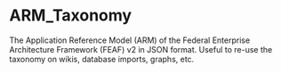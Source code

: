 # ARM_Taxonomy
The Application Reference Model (ARM) of the Federal Enterprise Architecture Framework (FEAF) v2 in JSON format. Useful to re-use the taxonomy on wikis, database imports, graphs, etc.

